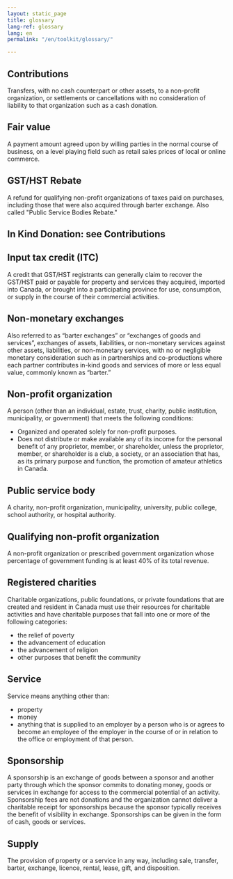 ```yaml
---
layout: static_page
title: glossary
lang-ref: glossary
lang: en
permalink: "/en/toolkit/glossary/"

---
```

## Contributions

Transfers, with no cash counterpart or other assets, to a non-profit organization, or settlements or cancellations with no consideration of liability to that organization such as a cash donation.

## Fair value

A payment amount agreed upon by willing parties in the normal course of business, on a level playing field such as retail sales prices of local or online commerce.

## GST/HST Rebate

A refund for qualifying non-profit organizations of taxes paid on purchases, including those that were also acquired through barter exchange.  Also called "Public Service Bodies Rebate."

## In Kind Donation: see Contributions

## Input tax credit (ITC)

A credit that GST/HST registrants can generally claim to recover the GST/HST paid or payable for property and services they acquired, imported into Canada, or brought into a participating province for use, consumption, or supply in the course of their commercial activities.

## Non-monetary exchanges

Also referred to as “barter exchanges” or “exchanges of goods and services”, exchanges of assets, liabilities, or non-monetary services against other assets, liabilities, or non-monetary services, with no or negligible monetary consideration such as in partnerships and co-productions where each partner contributes in-kind goods and services of more or less equal value, commonly known as “barter.”

## Non-profit organization

A person (other than an individual, estate, trust, charity, public institution, municipality, or government) that meets the following conditions:

* Organized and operated solely for non-profit purposes.
* Does not distribute or make available any of its income for the personal benefit of any proprietor, member, or shareholder, unless the proprietor, member, or shareholder is a club, a society, or an association that has, as its primary purpose and function, the promotion of amateur athletics in Canada.

## Public service body

A charity, non-profit organization, municipality, university, public college, school authority, or hospital authority.

## Qualifying non-profit organization

A non-profit organization or prescribed government organization whose percentage of government funding is at least 40% of its total revenue.

## Registered charities

Charitable organizations, public foundations, or private foundations that are created and resident in Canada must use their resources for charitable activities and have charitable purposes that fall into one or more of the following categories:

* the relief of poverty
* the advancement of education
* the advancement of religion
* other purposes that benefit the community

## Service

Service means anything other than:

* property
* money
* anything that is supplied to an employer by a person who is or agrees to become an employee of the employer in the course of or in relation to the office or employment of that person.

## Sponsorship

A sponsorship is an exchange of goods between a sponsor and another party through which the sponsor commits to donating money, goods or services in exchange for access to the commercial potential of an activity. Sponsorship fees are not donations and the organization cannot deliver a charitable receipt for sponsorships because the sponsor typically receives the benefit of visibility in exchange. Sponsorships can be given in the form of cash, goods or services.

## Supply

The provision of property or a service in any way, including sale, transfer, barter, exchange, licence, rental, lease, gift, and disposition.